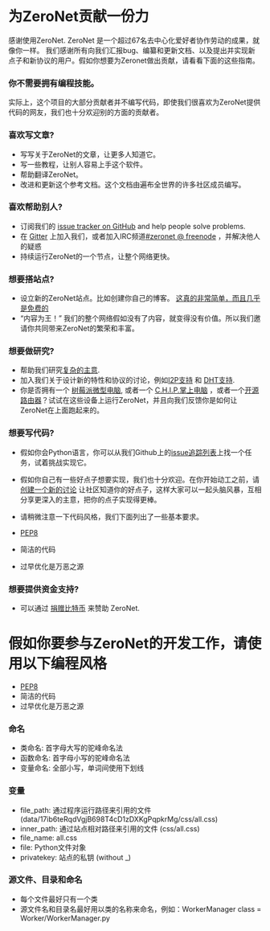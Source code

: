 # 为ZeroNet贡献一份力

感谢使用ZeroNet. ZeroNet 是一个超过67名去中心化爱好者协作劳动的成果，就像你一样。 我们感谢所有向我们汇报bug、编纂和更新文档、以及提出并实现新点子和新协议的用户。假如你想要为Zeronet做出贡献，请看看下面的这些指南。

### 你不需要拥有编程技能。

实际上，这个项目的大部分贡献者并不编写代码，即使我们很喜欢为ZeroNet提供代码的网友，我们也十分欢迎别的方面的贡献者。

### 喜欢写文章?

- 写写关于ZeroNet的文章，让更多人知道它。
- 写一些教程，让别人容易上手这个软件。
- 帮助翻译ZeroNet。
- 改进和更新这个参考文档。这个文档由遍布全世界的许多社区成员编写。

### 喜欢帮助别人?

- 订阅我们的 [issue tracker on GitHub](https://github.com/HelloZeroNet/ZeroNet/issues) and help people solve problems.
- 在 [Gitter](https://gitter.im/HelloZeroNet/ZeroNet) 上加入我们，或者加入IRC频道[#zeronet @ freenode](https://kiwiirc.com/client/irc.freenode.net/zeronet) ，并解决他人的疑惑
- 持续运行ZeroNet的一个节点，让整个网络更快。

### 想要搭站点?

- 设立新的ZeroNet站点。比如创建你自己的博客。 [这真的非常简单，而且几乎是免费的](../using_zeronet/create_new_site.md)
- “内容为王！”  我们的整个网络假如没有了内容，就变得没有价值。所以我们邀请你共同带来ZeroNet的繁荣和丰富。

### 想要做研究?

- 帮助我们研究[复杂的主意](https://github.com/HelloZeroNet/ZeroNet/labels/help%20wanted).
- 加入我们关于设计新的特性和协议的讨论，例如[I2P支持](https://github.com/HelloZeroNet/ZeroNet/issues/45) 和 [DHT支持](https://github.com/HelloZeroNet/ZeroNet/issues/57).
- 你是否拥有一个 [树莓派微型电脑](https://github.com/HelloZeroNet/ZeroNet#linux-terminal), 或者一个 [C.H.I.P.掌上电脑](http://127.0.0.1:43110/Blog.ZeroNetwork.bit/?Post:94:Running+ZeroNet+on+a+$9%C2%A0computer) ，或者一个[开源路由器](https://github.com/HelloZeroNet/ZeroNet/issues/783)？试试在这些设备上运行ZeroNet，并且向我们反馈你是如何让ZeroNet在上面跑起来的。

### 想要写代码?

- 假如你会Python语言，你可以从我们Github上的[issue追踪列表](https://github.com/HelloZeroNet/ZeroNet/issues)上找一个任务，试着挑战实现它。
- 假如你自己有一些好点子想要实现，我们也十分欢迎。在你开始动工之前，请[创建一个新的讨论](https://github.com/HelloZeroNet/ZeroNet/issues/new) 让社区知道你的好点子，这样大家可以一起头脑风暴，互相分享更深入的主意，把你的点子实现得更棒。
- 请稍微注意一下代码风格，我们下面列出了一些基本要求。

 - [PEP8](https://www.python.org/dev/peps/pep-0008/)
 - 简洁的代码
 - 过早优化是万恶之源

### 想要提供资金支持?

- 可以通过 [捐赠比特币](donate.md) 来赞助 ZeroNet.


# 假如你要参与ZeroNet的开发工作，请使用以下编程风格
 - [PEP8](https://www.python.org/dev/peps/pep-0008/)
 - 简洁的代码
 - 过早优化是万恶之源

### 命名
 - 类命名: 首字母大写的驼峰命名法
 - 函数命名: 首字母小写的驼峰命名法
 - 变量命名: 全部小写，单词间使用下划线

### 变量
 - file_path: 通过程序运行路径来引用的文件 (data/17ib6teRqdVgjB698T4cD1zDXKgPqpkrMg/css/all.css)
 - inner_path: 通过站点相对路径来引用的文件 (css/all.css)
 - file_name: all.css
 - file: Python文件对象
 - privatekey: 站点的私钥 (without _)

### 源文件、目录和命名
 - 每个文件最好只有一个类
 - 源文件名和目录名最好用以类的名称来命名，例如：WorkerManager class = Worker/WorkerManager.py
